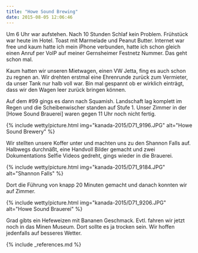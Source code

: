 ```yaml
---
title: "Howe Sound Brewing"
date: 2015-08-05 12:06:46
---
```

Um 6 Uhr war aufstehen. Nach 10 Stunden Schlaf kein Problem. Frühstück war heute im Hotel. Toast mit Marmelade und Peanut Butter. Internet war free und kaum hatte ich mein iPhone verbunden, hatte ich schon gleich einen Anruf per VoIP auf meiner Gernsheimer Festnetz Nummer. Das geht schon mal.

Kaum hatten wir unseren Mietwagen, einen VW Jetta, fing es auch schon zu regnen an. Wir drehten erstmal eine Ehrenrunde zurück zum Vermieter, da unser Tank nur halb voll war. Bin mal gespannt ob er wirklich einträgt, dass wir den Wagen leer zurück bringen können.

Auf dem #99 gings es dann nach Squamish. Landschaft lag komplett im Regen und die Scheibenwischer standen auf Stufe 1. Unser Zimmer in der [Howe Sound Brauerei] waren gegen 11 Uhr noch nicht fertig. 

{% include wetty/picture.html img="kanada-2015/D71_9196.JPG" alt="Howe Sound Brewery" %}

Wir stellten unsere Koffer unter und machten uns zu den Shannon Falls auf. Halbwegs durchnäßt, eine Handvoll Bilder gemacht und zwei Dokumentations Selfie Videos gedreht, gings wieder in die Brauerei. 

{% include wetty/picture.html img="kanada-2015/D71_9184.JPG" alt="Shannon Falls" %}

Dort die Führung von knapp 20 Minuten gemacht und danach konnten wir auf Zimmer.

{% include wetty/picture.html img="kanada-2015/D71_9206.JPG" alt="Howe Sound Brauerei" %}

Grad gibts ein Hefeweizen mit Bananen Geschmack. Evtl. fahren wir jetzt noch in das Minen Museum. Dort sollte es ja trocken sein. Wir hoffen jedenfalls auf besseres Wetter.

{% include _references.md %}